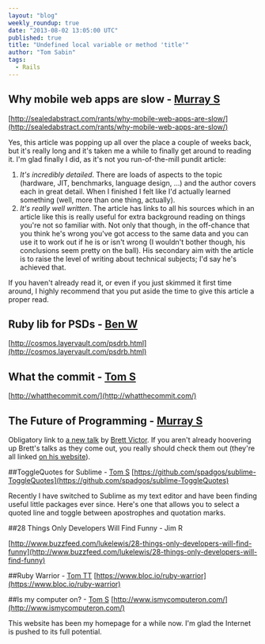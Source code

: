 ```yaml
---
layout: "blog"
weekly_roundup: true
date: "2013-08-02 13:05:00 UTC"
published: true
title: "Undefined local variable or method 'title'"
author: "Tom Sabin"
tags:
  - Rails
---
```


## Why mobile web apps are slow - [Murray S](http://www.unboxedconsulting.com/people/murray-steele)

[http://sealedabstract.com/rants/why-mobile-web-apps-are-slow/](http://sealedabstract.com/rants/why-mobile-web-apps-are-slow/)

Yes, this article was popping up all over the place a couple of weeks back, but it's really long and it's taken me a while to finally get around to reading it.  I'm glad finally I did, as it's not you run-of-the-mill pundit article:

1. *It's incredibly detailed*.  There are loads of aspects to the topic (hardware, JIT, benchmarks, language design, …) and the author covers each in great detail.  When I finished I felt like I'd actually learned something (well, more than one thing, actually).
2. *It's really well written*.  The article has links to all his sources which in an article like this is really useful for extra background reading on things you're not so familiar with.  Not only that though, in the off-chance that you think he's wrong you've got access to the same data and you can use it to work out if he is or isn't wrong (I wouldn't bother though, his conclusions seem pretty on the ball).  His secondary aim with the article is to raise the level of writing about technical subjects; I'd say he's achieved that.

If you haven't already read it, or even if you just skimmed it first time around, I highly recommend that you put aside the time to give this article a proper read.

## Ruby lib for PSDs - [Ben W](http://www.unboxedconsulting.com/people/ben-wong)
[http://cosmos.layervault.com/psdrb.html](http://cosmos.layervault.com/psdrb.html)

## What the commit - [Tom S](http://www.unboxedconsulting.com/people/tom-sabin/)
[http://whatthecommit.com/](http://whatthecommit.com/)

## The Future of Programming - [Murray S](http://www.unboxedconsulting.com/people/murray-steele/)

Obligatory link to [a new talk](https://vimeo.com/71278954) by [Brett Victor](http://worrydream.com/).  If you aren't already hoovering up Brett's talks as they come out, you really should check them out (they're all linked [on his website](http://worrydream.com/)).

##ToggleQuotes for Sublime - [Tom S](http://www.unboxedconsulting.com/people/tom-sabin/)
[https://github.com/spadgos/sublime-ToggleQuotes](https://github.com/spadgos/sublime-ToggleQuotes)

Recently I have switched to Sublime as my text editor and have been finding useful little packages ever since. Here's one that allows you to select a quoted line and toggle between apostrophes and quotation marks.

##28 Things Only Developers Will Find Funny - Jim R

[http://www.buzzfeed.com/lukelewis/28-things-only-developers-will-find-funny](http://www.buzzfeed.com/lukelewis/28-things-only-developers-will-find-funny)

##Ruby Warrior - [Tom TT](http://www.unboxedconsulting.com/people/tom-ten-thij)
[https://www.bloc.io/ruby-warrior](https://www.bloc.io/ruby-warrior)

##Is my computer on? - [Tom S](http://www.unboxedconsulting.com/people/tom-sabin/)
[http://www.ismycomputeron.com/](http://www.ismycomputeron.com/)

This website has been my homepage for a while now. I'm glad the Internet is pushed to its full potential.
